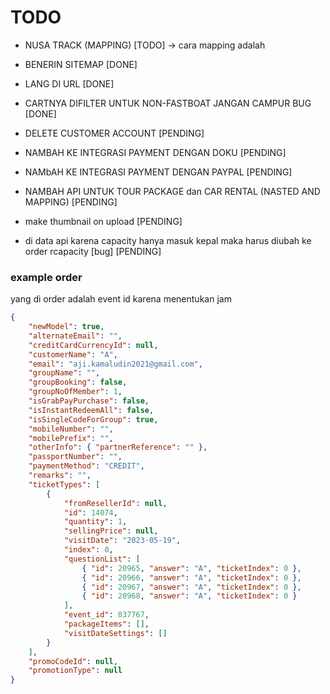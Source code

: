 # TODO

-   NUSA TRACK (MAPPING) [TODO] -> cara mapping adalah
-   BENERIN SITEMAP [DONE]
-   LANG DI URL [DONE]
-   CARTNYA DIFILTER UNTUK NON-FASTBOAT JANGAN CAMPUR BUG [DONE]

-   DELETE CUSTOMER ACCOUNT [PENDING]
-   NAMBAH KE INTEGRASI PAYMENT DENGAN DOKU [PENDING]
-   NAMbAH KE INTEGRASI PAYMENT DENGAN PAYPAL [PENDING]
-   NAMBAH API UNTUK TOUR PACKAGE dan CAR RENTAL (NASTED AND MAPPING) [PENDING]
-   make thumbnail on upload [PENDING]
-   di data api karena capacity hanya masuk kepal maka harus diubah ke order rcapacity [bug] [PENDING]

### example order

yang di order adalah event id karena menentukan jam

```json
{
    "newModel": true,
    "alternateEmail": "",
    "creditCardCurrencyId": null,
    "customerName": "A",
    "email": "aji.kamaludin2021@gmail.com",
    "groupName": "",
    "groupBooking": false,
    "groupNoOfMember": 1,
    "isGrabPayPurchase": false,
    "isInstantRedeemAll": false,
    "isSingleCodeForGroup": true,
    "mobileNumber": "",
    "mobilePrefix": "",
    "otherInfo": { "partnerReference": "" },
    "passportNumber": "",
    "paymentMethod": "CREDIT",
    "remarks": "",
    "ticketTypes": [
        {
            "fromResellerId": null,
            "id": 14074,
            "quantity": 1,
            "sellingPrice": null,
            "visitDate": "2023-05-19",
            "index": 0,
            "questionList": [
                { "id": 20965, "answer": "A", "ticketIndex": 0 },
                { "id": 20966, "answer": "A", "ticketIndex": 0 },
                { "id": 20967, "answer": "A", "ticketIndex": 0 },
                { "id": 20968, "answer": "A", "ticketIndex": 0 }
            ],
            "event_id": 837767,
            "packageItems": [],
            "visitDateSettings": []
        }
    ],
    "promoCodeId": null,
    "promotionType": null
}
```
